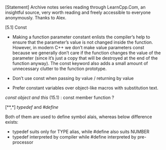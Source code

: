 

[Statement] Archive notes series reading through LearnCpp.Com, an insightful source, very worth reading
            and freely accessible to everyone anonymously. Thanks to Alex.




[5.1] Const

- Making a function parameter constant enlists the compiler’s help to ensure that the parameter’s
value is not changed inside the function. However, in modern C++ we don’t make value parameters
const because we generally don’t care if the function changes the value of the parameter
(since it’s just a copy that will be destroyed at the end of the function anyway).
The const keyword also adds a small amount of unnecessary clutter to the function prototype.

- Don’t use const when passing by value / returning by value
- Prefer constant variables over object-like macros with substitution text.



*const object and this* (15.1) : const member function ?



[**,*] *typedef* and *#define*

Both of them are used to define symbol alais, whereas below difference exists:
- typedef suits only for TYPE alias, while #define also suits NUMBER
- typedef interpreted by compiler while #define interpreted by pre-processor

